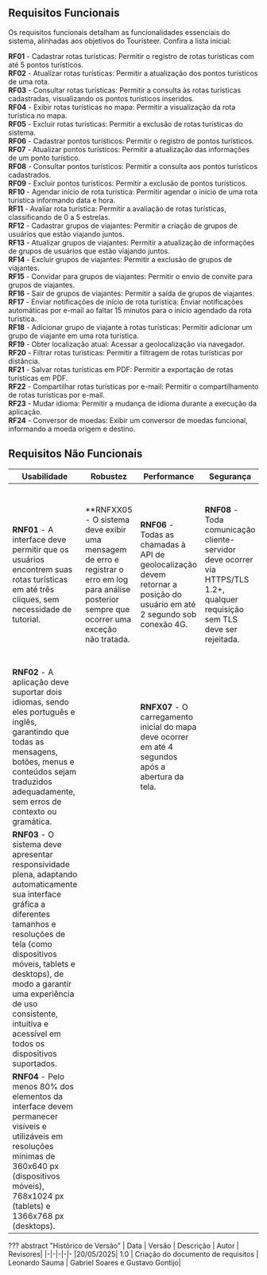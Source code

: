 ## Requisitos Funcionais
Os requisitos funcionais detalham as funcionalidades essenciais do sistema, alinhadas aos objetivos do Touristeer. Confira a lista inicial:

**RF01** - Cadastrar rotas turísticas: Permitir o registro de rotas turísticas com até 5 pontos turísticos. <br>
**RF02** - Atualizar rotas turísticas: Permitir a atualização dos pontos turísticos de uma rota. <br>
**RF03** - Consultar rotas turísticas: Permitir a consulta às rotas turísticas cadastradas, visualizando os pontos turísticos inseridos. <br>
**RF04** - Exibir rotas turísticas no mapa: Permitir a visualização da rota turística no mapa. <br>
**RF05** - Excluir rotas turísticas: Permitir a exclusão de rotas turísticas do sistema. <br>
**RF06** - Cadastrar pontos turísticos: Permitir o registro de pontos turísticos. <br>
**RF07** - Atualizar pontos turísticos: Permitir a atualização das informações de um ponto turístico. <br>
**RF08** - Consultar pontos turísticos: Permitir a consulta aos pontos turísticos cadastrados. <br>
**RF09** - Excluir pontos turísticos: Permitir a exclusão de pontos turísticos. <br>
**RF10** - Agendar início de rota turística: Permitir agendar o início de uma rota turística informando data e hora. <br>
**RF11** - Avaliar rota turística: Permitir a avaliação de rotas turísticas, classificando de 0 a 5 estrelas. <br>
**RF12** - Cadastrar grupos de viajantes: Permitir a criação de grupos de usuários que estão viajando juntos. <br>
**RF13** - Atualizar grupos de viajantes: Permitir a atualização de informações de grupos de usuários que estão viajando juntos. <br>
**RF14** - Excluir grupos de viajantes: Permitir a exclusão de grupos de viajantes. <br>
**RF15** - Convidar para grupos de viajantes: Permitir o envio de convite para grupos de viajantes. <br>
**RF16** - Sair de grupos de viajantes: Permitir a saída de grupos de viajantes. <br>
**RF17** - Enviar notificações de início de rota turística: Enviar notificações automáticas por e-mail ao faltar 15 minutos para o início agendado da rota turística. <br>
**RF18** - Adicionar grupo de viajante à rotas turísticas: Permitir adicionar um grupo de viajante em uma rota turística. <br>
**RF19** - Obter localização atual: Acessar a geolocalização via navegador. <br>
**RF20** - Filtrar rotas turísticas: Permitir a filtragem de rotas turísticas por distância. <br>
**RF21** - Salvar rotas turísticas em PDF: Permitir a exportação de rotas turísticas em PDF. <br>
**RF22** - Compartilhar rotas turísticas por e-mail: Permitir o compartilhamento de rotas turísticas por e-mail. <br>
**RF23** - Mudar idioma: Permitir a mudança de idioma durante a execução da aplicação. <br>
**RF24** - Conversor de moedas: Exibir um conversor de moedas funcional, informando a moeda origem e destino. <br>


## Requisitos Não Funcionais

| **U**sabilidade | **R**obustez | **P**erformance | **S**egurança | **+** |
| - | - | - | - | - |
| **RNF01** - A interface deve permitir que os usuários encontrem suas rotas turísticas em até três cliques, sem necessidade de tutorial.| **RNFXX05 - O sistema deve exibir uma mensagem de erro e registrar o erro em log para análise posterior sempre que ocorrer uma exceção não tratada. | **RNF06** -  Todas as chamadas à API de geolocalização devem retornar a posição do usuário em até 2 segundo sob conexão 4G. | **RNF08** - Toda comunicação cliente-servidor deve ocorrer via HTTPS/TLS 1.2+, qualquer requisição sem TLS deve ser rejeitada. | **RNF09** - O aplicativo web deve ser compatível com a versão 90+ do Chrome, 88+ do Mozilla Firefox, 90+ do Microsoft Edge e 14+ do Safari.|
|**RNF02** - A aplicação deve suportar dois idiomas, sendo eles português e inglês, garantindo que todas as mensagens, botões, menus e conteúdos sejam traduzidos adequadamente, sem erros de contexto ou gramática.| | **RNFX07** - O carregamento inicial do mapa deve ocorrer em até 4 segundos após a abertura da tela.  |||
|**RNF03** - O sistema deve apresentar responsividade plena, adaptando automaticamente sua interface gráfica a diferentes tamanhos e resoluções de tela (como dispositivos móveis, tablets e desktops), de modo a garantir uma experiência de uso consistente, intuitiva e acessível em todos os dispositivos suportados. || | ||
|**RNF04** - Pelo menos 80% dos elementos da interface devem permanecer visíveis e utilizáveis em resoluções mínimas de 360x640 px (dispositivos móveis), 768x1024 px (tablets) e 1366x768 px (desktops). | | |  ||



??? abstract "Histórico de Versão"
    | Data | Versão | Descrição | Autor | Revisores|
    |-|-|-|-|-
    |20/05/2025| 1.0 | Criação do documento de requisitos | Leonardo Sauma | Gabriel Soares e Gustavo Gontijo|